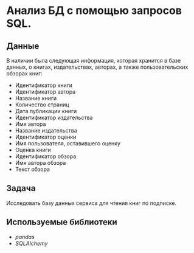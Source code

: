 # Анализ БД с помощью запросов SQL.


## Данные

В наличии была следующая информация, которая хранится в базе данных, о книгах, издательствах, авторах, а также пользовательских обзорах книг:
- Идентификатор книги
- Идентификатор автора
- Название книги
- Количество страниц
- Дата публикации книги
- Идентификатор издательства
- Имя автора
- Название издательства
- Идентификатор оценки
- Имя пользователя, оставившего оценку
- Оценка книги
- Идентификатор обзора
- Имя автора обзора
- Текст обзора
  
## Задача

Исследовать базу данных сервиса для чтения книг по подписке.

## Используемые библиотеки
* *pandas*
* *SQLAlchemy*